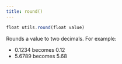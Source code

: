 ```yaml
---
title: round()
---
```


```js
float utils.round(float value)
```

Rounds a value to two decimals. For example:

 - 0.1234 becomes 0.12
 - 5.6789 becomes 5.68

